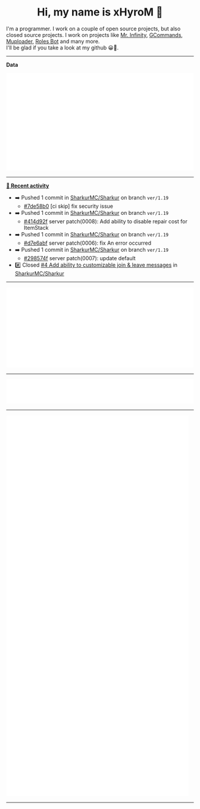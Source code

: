 <p align="center">
    <!-- <img src="https://avatars.githubusercontent.com/u/56601352" width="192" alt="hyro's pfp" /> -->
    <h1 align="center">Hi, my name is xHyroM 👋</h1>
</p>

I'm a programmer. I work on a couple of open source projects, but also closed source projects. I work on projects like [Mr. Infinity](https://discord.com/oauth2/authorize?client_id=720321585625694239&scope=bot%20applications.commands&permissions=8&redirect_uri=https://blobs.gq/imanager&prompt=consent&response_type=code), [GCommands](https://github.com/Garlic-Team/GCommands), [Muploader](https://github.com/xHyroM/Muploder), [Roles Bot](https://github.com/xHyroM/roles-bot) and many more.  
I'll be glad if you take a look at my github 😀👀.

___
**Data**

<img src="https://github.com/xHyroM/xHyroM/blob/master/.cache/base.svg">

___

**[📰 Recent activity](https://github.com/xHyroM)**
* ➡️ Pushed 1 commit in [SharkurMC/Sharkur](https://github.com/SharkurMC/Sharkur) on branch `ver/1.19`
  * [#7de58b0](https://github.com/SharkurMC/Sharkur/commit/7de58b0) [ci skip] fix security issue
* ➡️ Pushed 1 commit in [SharkurMC/Sharkur](https://github.com/SharkurMC/Sharkur) on branch `ver/1.19`
  * [#414d92f](https://github.com/SharkurMC/Sharkur/commit/414d92f) server patch(0008): Add ability to disable repair cost for ItemStack
* ➡️ Pushed 1 commit in [SharkurMC/Sharkur](https://github.com/SharkurMC/Sharkur) on branch `ver/1.19`
  * [#d7e6abf](https://github.com/SharkurMC/Sharkur/commit/d7e6abf) server patch(0006): fix An error occurred
* ➡️ Pushed 1 commit in [SharkurMC/Sharkur](https://github.com/SharkurMC/Sharkur) on branch `ver/1.19`
  * [#298574f](https://github.com/SharkurMC/Sharkur/commit/298574f) server patch(0007): update default
* #️⃣ Closed [#4 Add ability to customizable join &amp; leave messages](https://github.com/SharkurMC/Sharkur/issues/4) in [SharkurMC/Sharkur](https://github.com/SharkurMC/Sharkur)


___

<img src="https://github.com/xHyroM/xHyroM/blob/master/.cache/isocalendar.svg">

___

<img src="https://github.com/xHyroM/xHyroM/blob/master/.cache/languages.svg">

___

<img src="https://github.com/xHyroM/xHyroM/blob/master/.cache/achievements.svg">

___

